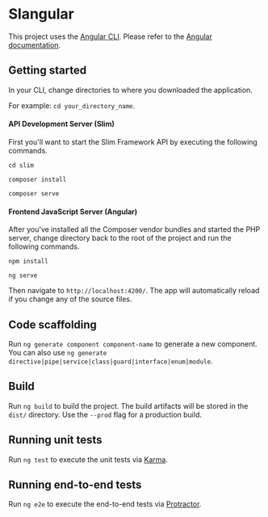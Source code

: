 # Slangular

This project uses the [Angular CLI](https://github.com/angular/angular-cli). Please refer to the [Angular documentation](https://angular.io/docs). 

## Getting started
In your CLI, change directories to where you downloaded the application.

For example: `cd your_directory_name`.

#### API Development Server (Slim)
First you'll want to start the Slim Framework API by executing the following commands.

`cd slim`

`composer install`

`composer serve`

#### Frontend JavaScript Server (Angular)
After you've installed all the Composer vendor bundles and started the PHP server, change directory back to the root of the project and run the following commands.

`npm install`

`ng serve`

Then navigate to `http://localhost:4200/`. The app will automatically reload if you change any of the source files.

## Code scaffolding

Run `ng generate component component-name` to generate a new component. You can also use `ng generate directive|pipe|service|class|guard|interface|enum|module`.

## Build

Run `ng build` to build the project. The build artifacts will be stored in the `dist/` directory. Use the `--prod` flag for a production build.

## Running unit tests

Run `ng test` to execute the unit tests via [Karma](https://karma-runner.github.io).

## Running end-to-end tests

Run `ng e2e` to execute the end-to-end tests via [Protractor](http://www.protractortest.org/).
